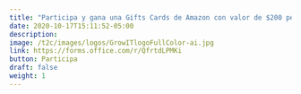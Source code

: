 ```yaml
---
title: "Participa y gana una Gifts Cards de Amazon con valor de $200 pesos."
date: 2020-10-17T15:11:52-05:00
description: 
image: /t2c/images/logos/GrowITlogoFullColor-ai.jpg
link: https://forms.office.com/r/QfrtdLPMKi
button: Participa
draft: false
weight: 1
---
```



